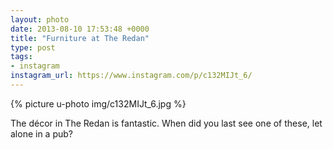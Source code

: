 ```yaml
---
layout: photo
date: 2013-08-10 17:53:48 +0000
title: "Furniture at The Redan"
type: post
tags:
- instagram
instagram_url: https://www.instagram.com/p/c132MIJt_6/
---
```


{% picture u-photo img/c132MIJt_6.jpg %}

The décor in The Redan is fantastic. When did you last see one of these, let alone in a pub?
